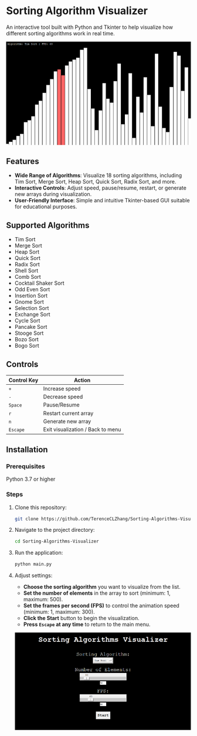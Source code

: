 # Sorting Algorithm Visualizer

An interactive tool built with Python and Tkinter to help visualize how different sorting algorithms work in real time.

![Visualization](images/visualization.png)

## Features

- **Wide Range of Algorithms**: Visualize 18 sorting algorithms, including Tim Sort, Merge Sort, Heap Sort, Quick Sort, Radix Sort, and more.
- **Interactive Controls**: Adjust speed, pause/resume, restart, or generate new arrays during visualization.
- **User-Friendly Interface**: Simple and intuitive Tkinter-based GUI suitable for educational purposes.

## Supported Algorithms

- Tim Sort
- Merge Sort
- Heap Sort
- Quick Sort
- Radix Sort
- Shell Sort
- Comb Sort
- Cocktail Shaker Sort
- Odd Even Sort
- Insertion Sort
- Gnome Sort
- Selection Sort
- Exchange Sort
- Cycle Sort
- Pancake Sort
- Stooge Sort
- Bozo Sort
- Bogo Sort

## Controls

| **Control Key** | **Action**                        |
| --------------- | --------------------------------- |
| `+`             | Increase speed                    |
| `-`             | Decrease speed                    |
| `Space`         | Pause/Resume                      |
| `r`             | Restart current array             |
| `n`             | Generate new array                |
| `Escape`        | Exit visualization / Back to menu |

## Installation

### Prerequisites

Python 3.7 or higher

### Steps

1. Clone this repository:

   ```bash
   git clone https://github.com/TerenceCLZhang/Sorting-Algorithms-Visualizer.git
   ```

2. Navigate to the project directory:

   ```bash
   cd Sorting-Algorithms-Visualizer
   ```

3. Run the application:

   ```bash
   python main.py
   ```

4. Adjust settings:

   - **Choose the sorting algorithm** you want to visualize from the list.
   - **Set the number of elements** in the array to sort (minimum: 1, maximum: 500).
   - **Set the frames per second (FPS)** to control the animation speed (minimum: 1, maximum: 300).
   - **Click the Start** button to begin the visualization.
   - **Press `Escape` at any time** to return to the main menu.

   ![Main menu](images/menu.png)
